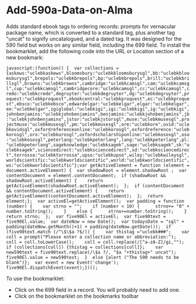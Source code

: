# Add-590a-Data-on-Alma
Adds standard ebook tags to ordering records: prompts for vernacular package name, which is converted to a standard tag, plus another tag "uncat" to signify uncatalogued, and a dated tag. It was designed for the 590 field but works on any similar field, including the 699 field. To install the bookmarklet, add the following code into the URL or Location section of a new bookmark:

```javascript:(function() {  var collections = {askews:"uclebkaskews",bloomsbury:"uclebkbloomsburysgl",bb:"uclebkbloomsburysgl",brepols:"uclebkbrepols",bp:"uclebkbrepols",brill:"uclebkbrillsgl",browns:"uclebkbrowns",cambridge:"uclebkcamsgl",cam:"uclebkcamsgl",cup:"uclebkcamsgl",cambridgecore:"uclebkcamsgl",cc:"uclebkcamsgl",credo:"uclebkcredo",degruyter:"uclebkdegruyter",dg:"uclebkdegruyter",proquest:"uclebkproquest",ebookcentral:"uclebkproquest",ec:"uclebkproquest",ebsco:"uclebkebsco",edwardelgar:"uclebkelgar",elgar:"uclebkelgar",ee:"uclebkelgar",igiglobal:"uclebkigi",igi:"uclebkigi",ig:"uclebkigi",johnbenjamins:"uclebkjohnbenjamins",benjamins:"uclebkjohnbenjamins",jb:"uclebkjohnbenjamins",jstor:"uclebkjstorsgl",muse:"uclebkmusesgl",projectmuse:"uclebkmusesgl",pm:"uclebkmusesgl",ore:"uclebkore",ovid:"uclebkovidsgl",oxfordreferenceonline:"uclebkorosgl",oxfordreference:"uclebkorosgl",oro:"uclebkorosgl",oxfordscholarshiponline:"uclebkososgl",oso:"uclebkososgl",peterlang:"uclebkpeterlang",lang:"uclebkpeterlang",pl:"uclebkpeterlang",sageknowledge:"uclebksagek",sage:"uclebksagek",sk:"uclebksagek",sciencedirect:"uclebksciencedirect",sd:"uclebksciencedirect",torrossa:"uclebktorrossa",upso:"uclebkupso",wiley:"uclebkwileysgl",worldscientific:"uclebkworldscientific",world:"uclebkworldscientific",ws:"uclebkworldscientific"};var getActiveElement = function (element = document.activeElement) {  var shadowRoot = element.shadowRoot ;  var contentDocument = element.contentDocument;  if (shadowRoot && shadowRoot.activeElement) {    return getActiveElement(shadowRoot.activeElement);  };  if (contentDocument && contentDocument.activeElement) {    return getActiveElement(contentDocument.activeElement);  };  return element;};  var activeEl=getActiveElement();  var padding = function (number) {    var strno = "";    if (number < 10) {      strno+= "0" + number.toString();    }    else {      strno+=number.toString();    }    return strno;  };  var five90El = activeEl;  var five90text = five90El.value;  var dateNow = new Date();  var todaysDate = "sgl" + padding(dateNow.getMonth()+1) + padding(dateNow.getDate());  if (five90text.match (/^\$\$a ?$/)) {    var thistag ="uclebk###";    var coll = prompt("Please enter a collection name or abbreviation:");    coll = coll.toLowerCase();    coll = coll.replace(/[^a-zA-Z]/gi,"");    if (collections[coll]) {thistag = collections[coll]};    var new590text = five90text.replace(/\$a ?/, "$a "+thistag+" uncat");    five90El.value = new590text;  }  else {alert ("The 590 needs to be blank")};  var event = new Event('change');  five90El.dispatchEvent(event);})();```

To use the bookmarklet:
* Click on the 699 field in a record. You will probably need to add one.
* Click on the bookmarklet on the bookmarks toolbar
